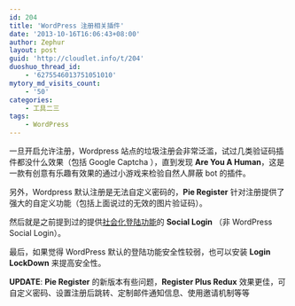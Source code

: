 ```yaml
---
id: 204
title: 'WordPress 注册相关插件'
date: '2013-10-16T16:06:43+08:00'
author: Zephur
layout: post
guid: 'http://cloudlet.info/t/204'
duoshuo_thread_id:
    - '6275546013751051010'
mytory_md_visits_count:
    - '50'
categories:
    - 工具二三
tags:
    - WordPress
---
```


一旦开启允许注册，Wordpress 站点的垃圾注册会非常泛滥，试过几类验证码插件都没什么效果（包括 Google Captcha ），直到发现 **Are You A Human**，这是一款有创意有乐趣有效果的通过小游戏来检验自然人屏蔽 bot 的插件。

另外，Wordpress 默认注册是无法自定义密码的，**Pie Register** 针对注册提供了强大的自定义功能（包括上面说过的无效的图片验证码）。

<!-- more -->

然后就是之前提到过的提供[社会化登陆功能](http://cloudlet.info/t/179)的 **Social Login** （非 WordPress Social Login）。

最后，如果觉得 WordPress 默认的登陆功能安全性较弱，也可以安装 **Login LockDown** 来提高安全性。

**UPDATE**: **Pie Register** 的新版本有些问题，**Register Plus Redux** 效果更佳，可自定义密码、设置注册后跳转、定制邮件通知信息、使用邀请机制等等